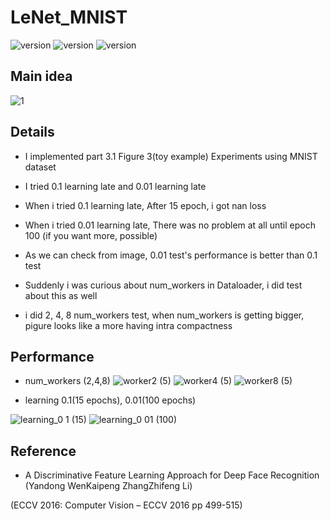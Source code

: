 # LeNet_MNIST

![version](https://img.shields.io/badge/CUDA-11.1-brightgreen) ![version](https://img.shields.io/badge/cuDNN-8.1.0-blue) ![version](https://img.shields.io/badge/pytorch-1.9.0-orange)



## Main idea
![1](https://user-images.githubusercontent.com/87002037/131639522-aebe7a34-b76a-4852-abc7-b3965aedee0d.PNG)




## Details

* I implemented part 3.1 Figure 3(toy example) Experiments using MNIST dataset

* I tried 0.1 learning late and 0.01 learning late

* When i tried 0.1 learning late, After 15 epoch, i got nan loss

* When i tried 0.01 learning late, There was no problem at all until epoch 100 (if you want more, possible)

* As we can check from image, 0.01 test's performance is better than 0.1 test

* Suddenly i was curious about num_workers in Dataloader, i did test about this as well   

* i did 2, 4, 8 num_workers test, when num_workers is getting bigger, pigure looks like a more having intra compactness


## Performance
* num_workers (2,4,8)
![worker2 (5)](https://user-images.githubusercontent.com/87002037/131642754-ccd7ae5f-587b-421a-8774-f19c21637903.png)
![worker4 (5)](https://user-images.githubusercontent.com/87002037/131642761-040ce488-4c55-49e1-9196-92c88345c22d.png)
![worker8 (5)](https://user-images.githubusercontent.com/87002037/131642766-78b6d444-e1a4-4de9-8a63-16935a1a56a1.png)




* learning 0.1(15 epochs), 0.01(100 epochs)

![learning_0 1 (15)](https://user-images.githubusercontent.com/87002037/131642846-371357b6-8145-400d-8706-364fc99054f7.png)
![learning_0 01 (100)](https://user-images.githubusercontent.com/87002037/131642856-9ebbdb28-5a39-4d5e-9a06-94a99dbb97f2.png)


## Reference

* A Discriminative Feature Learning Approach for Deep Face Recognition (Yandong WenKaipeng ZhangZhifeng Li)
 
 (ECCV 2016: Computer Vision – ECCV 2016 pp 499-515)

